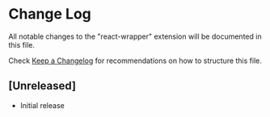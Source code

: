 # Change Log

All notable changes to the "react-wrapper" extension will be documented in this file.

Check [Keep a Changelog](http://keepachangelog.com/) for recommendations on how to structure this file.

## [Unreleased]

- Initial release